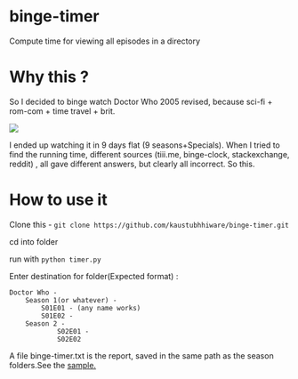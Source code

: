 # binge-timer

Compute time for viewing all episodes in a directory

# Why this ?

So I decided to binge watch Doctor Who 2005 revised, because sci-fi + rom-com + time travel + brit.

<img src="https://i.ytimg.com/vi/Xg8M-8BqTGs/maxresdefault.jpg">

I ended up watching it in 9 days flat (9 seasons+Specials). When I tried to find
the running time, different sources (tiii.me, binge-clock, stackexchange, reddit)
, all gave different answers, but clearly all incorrect. So this.

# How to use it 

Clone this - `git clone https://github.com/kaustubhhiware/binge-timer.git`

cd into folder

run with `python timer.py`

Enter destination for folder(Expected format) : 

    Doctor Who -
        Season 1(or whatever) -
            S01E01 - (any name works)
            S01E02 - 
        Season 2 -
                S02E01 -
                S02E02

A file binge-timer.txt is the report, saved in the same path as the season folders.See the [sample.](binge-timer.txt)
